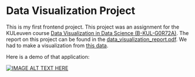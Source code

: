 # Data Visualization Project

This is my first frontend project. This project was an assignment for the KULeuven course [Data Visualization in Data Science (B-KUL-G0R72A)](https://onderwijsaanbod.kuleuven.be/2023/syllabi/e/G0R72AE.htm#activetab=doelstellingen_idp647104). The report on this project can be found in the [data_visualization_report.pdf](https://github.com/stevenhgs/data_visualization/blob/main/data_visualization_report.pdf). We had to make a visualization from [this data](https://github.com/JannesPeeters/suncharge).

Here is a demo of that application:

[![IMAGE ALT TEXT HERE](https://img.youtube.com/vi/WdCuxXYI5aM/0.jpg)](https://www.youtube.com/watch?v=WdCuxXYI5aM)
